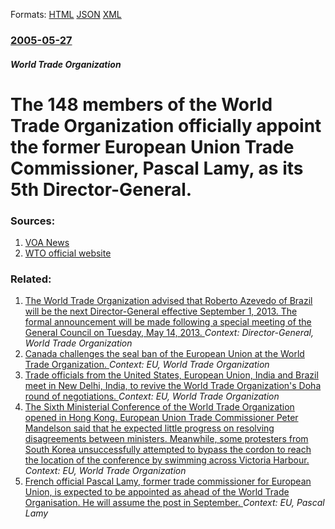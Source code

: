 
Formats: [HTML](/news/2005/05/27/the-148-members-of-the-world-trade-organization-officially-appoint-the-former-european-union-trade-commissioner-pascal-lamy-as-its-5th-di.html)  [JSON](/news/2005/05/27/the-148-members-of-the-world-trade-organization-officially-appoint-the-former-european-union-trade-commissioner-pascal-lamy-as-its-5th-di.json)  [XML](/news/2005/05/27/the-148-members-of-the-world-trade-organization-officially-appoint-the-former-european-union-trade-commissioner-pascal-lamy-as-its-5th-di.xml)  

### [2005-05-27](/news/2005/05/27/index.md)

##### World Trade Organization
#  The 148 members of the World Trade Organization officially appoint the former European Union Trade Commissioner, Pascal Lamy, as its 5th Director-General. 




### Sources:

1. [VOA News](http://www.voanews.com/english/2005-05-26-voa83.cfm)
2. [WTO official website](http://www.wto.org/english/news_e/pres05_e/pr407_e.htm)

### Related:

1. [The World Trade Organization advised that Roberto Azevedo of Brazil will be the next Director-General effective September 1, 2013. The formal announcement will be made following a special meeting of the General Council on Tuesday, May 14, 2013. ](/news/2013/05/8/the-world-trade-organization-advised-that-roberto-azevaado-of-brazil-will-be-the-next-director-general-effective-september-1-2013-the-form.md) _Context: Director-General, World Trade Organization_
2. [ Canada challenges the seal ban of the European Union at the World Trade Organization. ](/news/2009/07/27/canada-challenges-the-seal-ban-of-the-european-union-at-the-world-trade-organization.md) _Context: EU, World Trade Organization_
3. [ Trade officials from the United States, European Union, India and Brazil meet in New Delhi, India, to revive the World Trade Organization's Doha round of negotiations. ](/news/2007/04/11/trade-officials-from-the-united-states-european-union-india-and-brazil-meet-in-new-delhi-india-to-revive-the-world-trade-organization-s.md) _Context: EU, World Trade Organization_
4. [ The Sixth Ministerial Conference of the World Trade Organization opened in Hong Kong. European Union Trade Commissioner Peter Mandelson said that he expected little progress on resolving disagreements between ministers. Meanwhile, some protesters from South Korea unsuccessfully attempted to bypass the cordon to reach the location of the conference by swimming across Victoria Harbour. ](/news/2005/12/13/the-sixth-ministerial-conference-of-the-world-trade-organization-opened-in-hong-kong-european-union-trade-commissioner-peter-mandelson-sai.md) _Context: EU, World Trade Organization_
5. [ French official Pascal Lamy, former trade commissioner for European Union, is expected to be appointed as ahead of the World Trade Organisation. He will assume the post in September. ](/news/2005/05/26/french-official-pascal-lamy-former-trade-commissioner-for-european-union-is-expected-to-be-appointed-as-ahead-of-the-world-trade-organisa.md) _Context: EU, Pascal Lamy_
